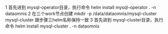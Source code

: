 1 首先进到 mysql-operator目录，执行命令   helm install mysql-operator .  -n dataomnis
2 在三个work节点创建 mkdir -p /data/dataomnis/mysql-cluster    mysql-cluster 跟步骤三helm名称保持一致
3 首先进到 mysql-cluster目录，执行命令    helm install mysql-cluster . -n dataomnis